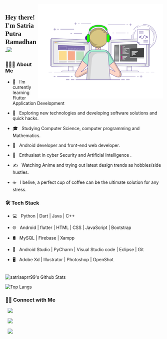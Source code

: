 <img align="right" alt="GIF" src="https://raw.githubusercontent.com/devSouvik/devSouvik/master/gif3.gif" width="400"/>

<h2><span style="font-family:Lobster;">Hey there! I'm Satria Putra Ramadhan .</span><img src="https://github.com/souvikguria98/souvikguria98/blob/master/Hi.gif" width="35"></h2>
                
          
<h3> 👨🏻‍💻 About Me </h3>
              
          
- 🔭 &nbsp; I’m currently learning Flutter Application Development
        
        
          
- 🤔 &nbsp; Exploring new technologies and developing software solutions and quick hacks.
        
        
          
- 🎓 &nbsp; Studying Computer Science, computer programming and Mathematics.
        
        
          
- 💼 &nbsp; Android developer and front-end web developer.
        
        
          
- 🌱 &nbsp; Enthusiast in cyber Security and Artificial Intelligence .
        
        
          
- ✍️ &nbsp; Watching Anime and trying out latest design trends as hobbies/side hustles.
        
        
          
- ☕ &nbsp; I belive, a perfect cup of coffee can be the ultimate solution for any stress. 
        
     
        
          
<h3>🛠 Tech Stack</h3>
        
     
          
- 💻 &nbsp; Python | Dart | Java | C++  
        
        
          
- 🌐 &nbsp; Android | flutter | HTML | CSS | JavaScript | Bootstrap 
        
        
          
- 🛢 &nbsp; MySQL | Firebase | Xampp
        
        
          
- 🔧 &nbsp; Android Studio | PyCharm | Visual Studio code | Eclipse | Git
        
        
          
- 🖥 &nbsp; Adobe Xd | Illustrator | Photoshop | OpenShot
        
   
<br>
            
          
<img align="center" src="https://github-readme-stats.vercel.app/api?username=satriaaprr99&include_all_commits=true&count_private=true&show_icons=true&line_height=20&title_color=7A7ADB&icon_color=2234AE&text_color=D3D3D3&bg_color=0,000000,130F40" alt="satriaaprr99's Github Stats">
              
        
          
</br>
             
          
[![Top Langs](https://github-readme-stats.vercel.app/api/top-langs/?username=satriaaprr99&layout=compact&text_color=daf7dc&bg_color=151515)](https://github.com/satriaaprr99/github-readme-stats)
              
        
          
<h3> 🤝🏻 Connect with Me </h3>        
          
        
&nbsp; <a href="https://www.instagram.com/satriaaprr/" target="_blank"><img src="https://img.icons8.com/doodle/100/000000/instagram--v1.png" width="50" /></a>  
        
&nbsp; <a href="https://www.linkedin.com/in/satriaputra-ramadhan-a95a331b4/" target="_blank"><img src="https://img.icons8.com/doodle/100/000000/linkedin--v2.png" width="50"/></a>
        
&nbsp; <a href="mailto:satriaaprr99@gmail.com" target="_blank"><img src="https://img.icons8.com/doodle/100/000000/gmail-new.png" width="50"/></a>
        
     
